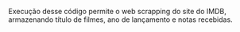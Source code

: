 Execução desse código permite o web scrapping do site do IMDB, armazenando título de filmes, ano de lançamento e notas recebidas.

